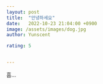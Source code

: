 ```yaml
---
layout: post
title:  "안녕하세요"
date:   2022-10-23 21:04:00 +0900
image: /assets/images/dog.jpg
author: Yunscent

rating: 5


---
```




흠... 